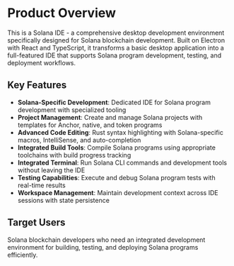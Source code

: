 # Product Overview

This is a Solana IDE - a comprehensive desktop development environment specifically designed for Solana blockchain development. Built on Electron with React and TypeScript, it transforms a basic desktop application into a full-featured IDE that supports Solana program development, testing, and deployment workflows.

## Key Features

- **Solana-Specific Development**: Dedicated IDE for Solana program development with specialized tooling
- **Project Management**: Create and manage Solana projects with templates for Anchor, native, and token programs
- **Advanced Code Editing**: Rust syntax highlighting with Solana-specific macros, IntelliSense, and auto-completion
- **Integrated Build Tools**: Compile Solana programs using appropriate toolchains with build progress tracking
- **Integrated Terminal**: Run Solana CLI commands and development tools without leaving the IDE
- **Testing Capabilities**: Execute and debug Solana program tests with real-time results
- **Workspace Management**: Maintain development context across IDE sessions with state persistence

## Target Users

Solana blockchain developers who need an integrated development environment for building, testing, and deploying Solana programs efficiently.